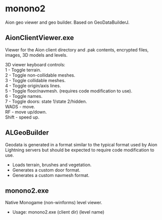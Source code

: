# monono2
Aion geo viewer and geo builder.
Based on GeoDataBuilderJ.

## AionClientViewer.exe
Viewer for the Aion client directory and .pak contents, encrypted files, images, 3D models and levels.

3D viewer keyboard controls:<br>
1 - Toggle terrain.<br>
2 - Toggle non-collidable meshes.<br>
3 - Toggle collidable meshes.<br>
4 - Toggle origin/axis lines.<br>
5 - Toggle floor/navmesh. (requires code modification to use).<br>
6 - Toggle names.<br>
7 - Toggle doors: state 1/state 2/hidden.<br>
WADS - move.<br>
RF - move up/down.<br>
Shift - speed up.<br>

## ALGeoBuilder
Geodata is generated in a format similar to the typical format used by Aion Lightning servers
but should be expected to require code modification to use.
- Loads terrain, brushes and vegetation.
- Generates a custom door format.
- Generates a custom navmesh format.

## monono2.exe
Native Monogame (non-winforms) level viewer.<br>
- Usage: monono2.exe (client dir) (level name)

